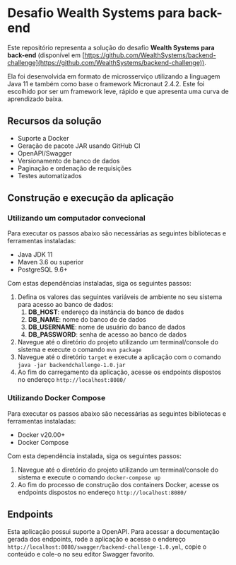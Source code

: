 # Desafio Wealth Systems para back-end

Este repositório representa a solução do desafio **Wealth Systems para back-end** (disponível em [https://github.com/WealthSystems/backend-challenge](https://github.com/WealthSystems/backend-challenge)). 

Ela foi desenvolvida em formato de microsserviço utilizando a linguagem Java 11 e também como base o framework Micronaut 2.4.2. Este foi escolhido 
por ser um framework leve, rápido e que apresenta uma curva de aprendizado baixa.

## Recursos da solução

- Suporte a Docker
- Geração de pacote JAR usando GitHub CI
- OpenAPI/Swagger
- Versionamento de banco de dados
- Paginação e ordenação de requisições
- Testes automatizados

## Construção e execução da aplicação

### Utilizando um computador convecional

Para executar os passos abaixo são necessárias as seguintes bibliotecas e ferramentas instaladas:

- Java JDK 11
- Maven 3.6 ou superior
- PostgreSQL 9.6+

Com estas dependências instaladas, siga os seguintes passos:

1. Defina os valores das seguintes variáveis de ambiente no seu sistema para acesso ao banco de dados:
   1. **DB_HOST**: endereço da instância do banco de dados
   2. **DB_NAME**: nome do banco de de dados
   3. **DB_USERNAME**: nome de usuário do banco de dados
   4. **DB_PASSWORD**: senha de acesso ao banco de dados
2. Navegue até o diretório do projeto utilizando um terminal/console do sistema e execute o comando `mvn package`
3. Navegue até o diretório `target` e execute a aplicação com o comando `java -jar backendchallenge-1.0.jar`
4. Ao fim do carregamento da aplicação, acesse os endpoints dispostos no endereço `http://localhost:8080/`

### Utilizando Docker Compose

Para executar os passos abaixo são necessárias as seguintes bibliotecas e ferramentas instaladas:

- Docker v20.00+
- Docker Compose

Com esta dependência instalada, siga os seguintes passos:

1. Navegue até o diretório do projeto utilizando um terminal/console do sistema e execute o comando `docker-compose up`
2. Ao fim do processo de construção dos containers Docker, acesse os endpoints dispostos no endereço `http://localhost:8080/`

## Endpoints

Esta aplicação possui suporte a OpenAPI. Para acessar a documentação gerada dos endpoints, rode a aplicação
e acesse o endereço `http://localhost:8080/swagger/backend-challenge-1.0.yml`, copie o conteúdo e cole-o no seu editor
Swagger favorito.



